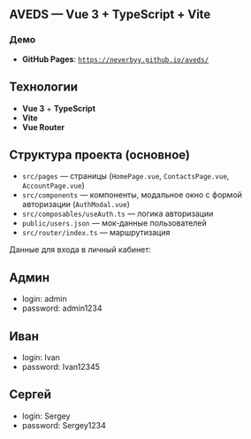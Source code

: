 ## AVEDS — Vue 3 + TypeScript + Vite

### Демо
- **GitHub Pages**: [`https://neverbyy.github.io/aveds/`](https://neverbyy.github.io/aveds/)

## Технологии
- **Vue 3** + **TypeScript**
- **Vite**
- **Vue Router**

## Структура проекта (основное)
- `src/pages` — страницы (`HomePage.vue`, `ContactsPage.vue`, `AccountPage.vue`)
- `src/components` — компоненты, модальное окно с формой авторизации (`AuthModal.vue`)
- `src/composables/useAuth.ts` — логика авторизации
- `public/users.json` — мок‑данные пользователей
- `src/router/index.ts` — маршрутизация


Данные для входа в личный кабинет:

## Админ
- login: admin
- password: admin1234

## Иван
- login: Ivan
- password: Ivan12345

## Сергей
- login: Sergey
- password: Sergey1234

